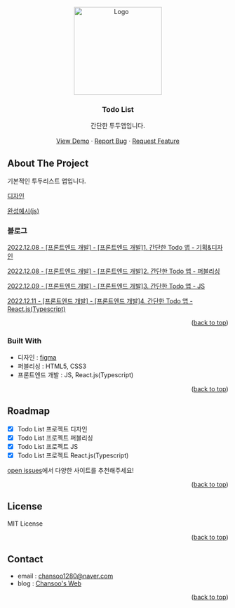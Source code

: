 <!-- PROJECT LOGO -->
<br />
<div align="center">
  <a href="https://github.com/chansoo1280/example/tree/master/blog/web-frontend/todo-list">
    <img src="https://user-images.githubusercontent.com/62010067/206159591-3f51a748-0661-4dbb-b17f-790358f79b7f.png" alt="Logo" width="200">
  </a>

  <h3 align="center">Todo List</h3>

  <p align="center">
    간단한 투두앱입니다.
    <br />
    <br />
    <a href="https://chansoo1280.github.io/example/blog/web-frontend/todo-list/app-js/">View Demo</a>
    ·
    <a href="https://github.com/chansoo1280/example/issues">Report Bug</a>
    ·
    <a href="https://github.com/chansoo1280/example/issues">Request Feature</a>
  </p>
</div>


<!-- ABOUT THE PROJECT -->
## About The Project

기본적인 투두리스트 앱입니다.

[디자인](https://www.figma.com/file/0qsQQPdqyKBbcIakw78I32/Todo-App?node-id=0%3A1&t=xgRcVvrWKijwrNLz-1)

[완성예시(js)](https://chansoo1280.github.io/example/blog/web-frontend/todo-list/app-js/)

### 블로그 
[2022.12.08 - [프론트엔드 개발] - [프론트엔드 개발]1. 간단한 Todo 앱 - 기획&디자인](https://chansoo1280.tistory.com/59)

[2022.12.08 - [프론트엔드 개발] - [프론트엔드 개발]2. 간단한 Todo 앱 - 퍼블리싱](https://chansoo1280.tistory.com/60)

[2022.12.09 - [프론트엔드 개발] - [프론트엔드 개발]3. 간단한 Todo 앱 - JS](https://chansoo1280.tistory.com/61)

[2022.12.11 - [프론트엔드 개발] - [프론트엔드 개발]4. 간단한 Todo 앱 - React.js(Typescript)](https://chansoo1280.tistory.com/62)

<p align="right">(<a href="#top">back to top</a>)</p>


### Built With

* 디자인 : [figma](https://www.figma.com)
* 퍼블리싱 : HTML5, CSS3
* 프론트엔드 개발 : JS, React.js(Typescript)

<p align="right">(<a href="#top">back to top</a>)</p>


<!-- ROADMAP -->
## Roadmap

- [x] Todo List 프로젝트 디자인
- [x] Todo List 프로젝트 퍼블리싱
- [x] Todo List 프로젝트 JS
- [x] Todo List 프로젝트 React.js(Typescript)

[open issues](https://github.com/chansoo1280/example/issues)에서 다양한 사이트를 추천해주세요!

<p align="right">(<a href="#top">back to top</a>)</p>


<!-- LICENSE -->
## License

MIT License

<p align="right">(<a href="#top">back to top</a>)</p>



<!-- CONTACT -->
## Contact

* email : chansoo1280@naver.com
* blog : [Chansoo's Web](https://chansoo1280.tistory.com)

<p align="right">(<a href="#top">back to top</a>)</p>
